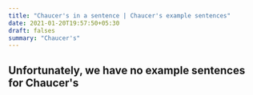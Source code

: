 ```yaml
---
title: "Chaucer's in a sentence | Chaucer's example sentences"
date: 2021-01-20T19:57:50+05:30
draft: falses
summary: "Chaucer's"
---
```

## Unfortunately, we have no example sentences for Chaucer's                 
